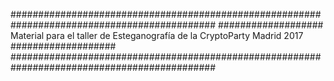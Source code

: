 #############################################################################################
################### Material para el taller de Esteganografía de la CryptoParty Madrid 2017 ###################
#############################################################################################
